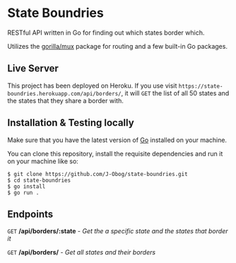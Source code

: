 # State Boundries

RESTful API written in Go for finding out which states border which.

Utilizes the [gorilla/mux](https://pkg.go.dev/github.com/gorilla/mux) package for routing and a few built-in Go packages.

## Live Server
This project has been deployed on Heroku. If you use visit `https://state-boundries.herokuapp.com/api/borders/`, it will `GET` the list of all 50 states and the states that they share a border with.


## Installation & Testing locally

Make sure that you have the latest version of [Go](https://golang.org/dl/) installed on your machine.

You can clone this repository, install the requisite dependencies and run it on your machine like so:

```
$ git clone https://github.com/J-Obog/state-boundries.git
$ cd state-boundries
$ go install
$ go run .
```

## Endpoints

`GET` **/api/borders/:state** - *Get the a specific state and the states that border it*

`GET` **/api/borders/** - *Get all states and their borders*